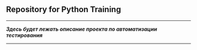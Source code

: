 ## Repository for Python Training
---

***Здесь будет лежать описание проекта по автоматизации тестирования***

---
